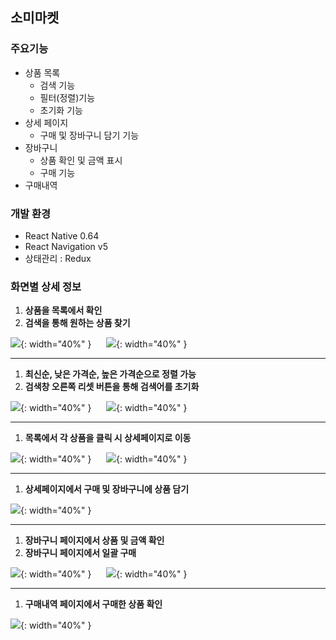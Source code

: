 ## 소미마켓

### **주요기능**

- 상품 목록
  - 검색 기능
  - 필터(정렬)기능
  - 초기화 기능
- 상세 페이지
  - 구매 및 장바구니 담기 기능
- 장바구니
  - 상품 확인 및 금액 표시
  - 구매 기능
- 구매내역

### **개발 환경**

- React Native 0.64
- React Navigation v5
- 상태관리 : Redux

### **화면별 상세 정보**

1. **상품을 목록에서 확인**
2. **검색을 통해 원하는 상품 찾기**

![](./images/list.png){: width="40%" } &nbsp;&nbsp;&nbsp;&nbsp;
![](./images/search.png){: width="40%" }

---

1. **최신순, 낮은 가격순, 높은 가격순으로 정렬 가능**
2. **검색창 오른쪽 리셋 버튼을 통해 검색어를 초기화**

![](./images/filter.png){: width="40%" } &nbsp;&nbsp;&nbsp;&nbsp;
![](./images/reset.png){: width="40%" }

---

1. **목록에서 각 상품을 클릭 시 상세페이지로 이동**

![](./images/detailProduct1.png){: width="40%" } &nbsp;&nbsp;&nbsp;&nbsp;
![](./images/detailProduct2.png){: width="40%" }

---

1. **상세페이지에서 구매 및 장바구니에 상품 담기**

![](./images/selectedCart.png){: width="40%" } &nbsp;&nbsp;&nbsp;&nbsp;

---

1. **장바구니 페이지에서 상품 및 금액 확인**
2. **장바구니 페이지에서 일괄 구매**

![](./images/cart.png){: width="40%" } &nbsp;&nbsp;&nbsp;&nbsp;
![](./images/purchaseFromCart.png){: width="40%" }

---

1. **구매내역 페이지에서 구매한 상품 확인**

![](./images/purchase.png){: width="40%" }
